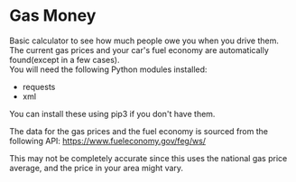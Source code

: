# Gas Money
Basic calculator to see how much people owe you when you drive them. The current gas prices and your car's fuel economy are automatically found(except in a few cases).<br/>
You will need the following Python modules installed:
* requests
* xml<br/>

You can install these using pip3 if you don't have them.

The data for the gas prices and the fuel economy is sourced from the following API:
https://www.fueleconomy.gov/feg/ws/

This may not be completely accurate since this uses the national gas price average, and the price in your area might vary.
